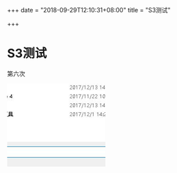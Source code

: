 +++
date = "2018-09-29T12:10:31+08:00"
title = "S3测试"

+++
# S3测试

第六次

![](/uploads/QQ截图20171218174558.jpg)